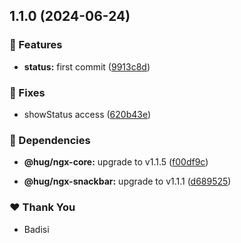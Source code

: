 ## 1.1.0 (2024-06-24)


### 🚀 Features

- **status:** first commit ([9913c8d](https://github.com/DSI-HUG/ngx-components/commit/9913c8d))


### 🐛 Fixes

- showStatus access ([620b43e](https://github.com/DSI-HUG/ngx-components/commit/620b43e))


### 🌱 Dependencies

- **@hug/ngx-core:** upgrade to v1.1.5 ([f00df9c](https://github.com/DSI-HUG/ngx-components/commit/f00df9c))

- **@hug/ngx-snackbar:** upgrade to v1.1.1 ([d689525](https://github.com/DSI-HUG/ngx-components/commit/d689525))


### ❤️  Thank You

- Badisi
